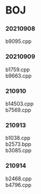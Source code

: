 # BOJ

### 20210908
b9095.cpp

### 20210909
b1759.cpp
<br>
b9663.cpp

### 210910
b14503.cpp
<br>
b7569.cpp

### 210913
b1038.cpp
<br>
b2573.bpp
<br>
b3085.cpp

### 210914
b2468.cpp
<br>
b4796.cpp
<br>
